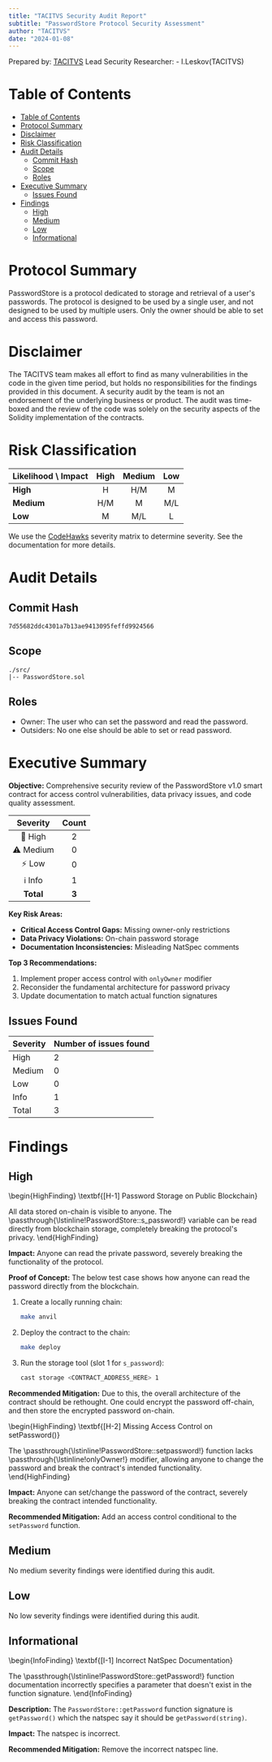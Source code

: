 ```yaml
---
title: "TACITVS Security Audit Report"
subtitle: "PasswordStore Protocol Security Assessment"
author: "TACITVS"
date: "2024-01-08"
---
```


Prepared by: [TACITVS](https://tacitvs.eth.limo/) Lead Security Researcher: - I.Leskov(TACITVS)

# Table of Contents

- [Table of Contents](#table-of-contents)
- [Protocol Summary](#protocol-summary)
- [Disclaimer](#disclaimer)
- [Risk Classification](#risk-classification)
- [Audit Details](#audit-details)
  - [Commit Hash](#commit-hash)
  - [Scope](#scope)
  - [Roles](#roles)
- [Executive Summary](#executive-summary)
  - [Issues Found](#issues-found)
- [Findings](#findings)
  - [High](#high)
  - [Medium](#medium)
  - [Low](#low)
  - [Informational](#informational)

# Protocol Summary

PasswordStore is a protocol dedicated to storage and retrieval of a user's passwords. The protocol is designed to be used by a single user, and not designed to be used by multiple users. Only the owner should be able to set and access this password.

# Disclaimer

The TACITVS team makes all effort to find as many vulnerabilities in the code in the given time period, but holds no responsibilities for the findings provided in this document. A security audit by the team is not an endorsement of the underlying business or product. The audit was time-boxed and the review of the code was solely on the security aspects of the Solidity implementation of the contracts.

# Risk Classification

| **Likelihood** \ **Impact** | **High** | **Medium** | **Low** |
|:---------------------------|:--------:|:----------:|:-------:|
| **High**                   |    H     |    H/M     |    M    |
| **Medium**                 |   H/M    |     M      |   M/L   |
| **Low**                    |    M     |    M/L     |    L    |

We use the [CodeHawks](https://docs.codehawks.com/hawks-auditors/how-to-evaluate-a-finding-severity) severity matrix to determine severity. See the documentation for more details.

# Audit Details

## Commit Hash

```
7d55682ddc4301a7b13ae9413095feffd9924566
```

## Scope

```
./src/
|-- PasswordStore.sol
```

## Roles

- Owner: The user who can set the password and read the password.
- Outsiders: No one else should be able to set or read password.

# Executive Summary

**Objective:** Comprehensive security review of the PasswordStore v1.0 smart contract for access control vulnerabilities, data privacy issues, and code quality assessment.

| Severity | Count |
|:--------:|:-----:|
| 🛑 High  |  2  |
| ⚠️ Medium |  0  |
| ⚡ Low   |  0  |
| ℹ️ Info  |  1  |
| **Total** | **3** |

**Key Risk Areas:**
- **Critical Access Control Gaps:** Missing owner-only restrictions
- **Data Privacy Violations:** On-chain password storage
- **Documentation Inconsistencies:** Misleading NatSpec comments

**Top 3 Recommendations:**
1. Implement proper access control with `onlyOwner` modifier
2. Reconsider the fundamental architecture for password privacy
3. Update documentation to match actual function signatures

## Issues Found

| Severity | Number of issues found |
| -------- | ---------------------- |
| High     | 2         |
| Medium   | 0       |
| Low      | 0          |
| Info     | 1         |
| Total    | 3        |

# Findings

## High

\begin{HighFinding}
\textbf{[H-1] Password Storage on Public Blockchain}

All data stored on-chain is visible to anyone. The \passthrough{\lstinline!PasswordStore::s_password!} variable can be read directly from blockchain storage, completely breaking the protocol's privacy.
\end{HighFinding}

**Impact:** Anyone can read the private password, severely breaking the functionality of the protocol.

**Proof of Concept:** The below test case shows how anyone can read the password directly from the blockchain.

1. Create a locally running chain:
   ```bash
   make anvil
   ```

2. Deploy the contract to the chain:
   ```bash
   make deploy
   ```

3. Run the storage tool (slot 1 for `s_password`):
   ```bash
   cast storage <CONTRACT_ADDRESS_HERE> 1
   ```

**Recommended Mitigation:** Due to this, the overall architecture of the contract should be rethought. One could encrypt the password off-chain, and then store the encrypted password on-chain.

\begin{HighFinding}
\textbf{[H-2] Missing Access Control on setPassword()}

The \passthrough{\lstinline!PasswordStore::setpassword!} function lacks \passthrough{\lstinline!onlyOwner!} modifier, allowing anyone to change the password and break the contract's intended functionality.
\end{HighFinding}

**Impact:** Anyone can set/change the password of the contract, severely breaking the contract intended functionality.

**Recommended Mitigation:** Add an access control conditional to the `setPassword` function.

## Medium

No medium severity findings were identified during this audit.

## Low

No low severity findings were identified during this audit.

## Informational

\begin{InfoFinding}
\textbf{[I-1] Incorrect NatSpec Documentation}

The \passthrough{\lstinline!PasswordStore::getPassword!} function documentation incorrectly specifies a parameter that doesn't exist in the function signature.
\end{InfoFinding}

**Description:** The `PasswordStore::getPassword` function signature is `getPassword()` which the natspec say it should be `getPassword(string)`.

**Impact:** The natspec is incorrect.

**Recommended Mitigation:** Remove the incorrect natspec line.